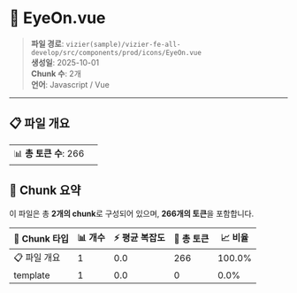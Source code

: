 # 📄 EyeOn.vue

> **파일 경로**: `vizier(sample)/vizier-fe-all-develop/src/components/prod/icons/EyeOn.vue`  
> **생성일**: 2025-10-01  
> **Chunk 수**: 2개  
> **언어**: Javascript / Vue
---


## 📋 파일 개요

| | |
|--|--|
| 📊 **총 토큰 수**: 266 |  |






## 🧩 Chunk 요약

이 파일은 총 **2개의 chunk**로 구성되어 있으며, **266개의 토큰**을 포함합니다.

| 🧩 Chunk 타입 | 📊 개수 | ⚡ 평균 복잡도 | 📝 총 토큰 | 📈 비율 |
|---------------|--------|-------------|----------|--------|
| 📋 파일 개요 | 1 | 0.0 | 266 | 100.0% |
| template | 1 | 0.0 | 0 | 0.0% |

